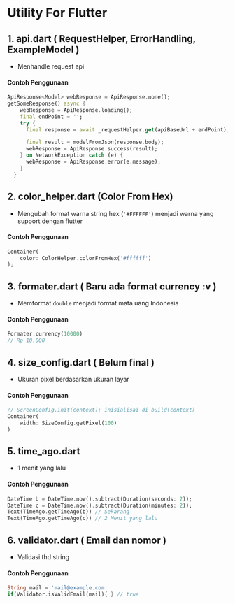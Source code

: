 # Utility For Flutter

## 1. api.dart ( RequestHelper, ErrorHandling, ExampleModel )
- Menhandle request api

#### Contoh Penggunaan
```dart
ApiResponse<Model> webResponse = ApiResponse.none();
getSomeResponse() async {
    webResponse = ApiResponse.loading();
    final endPoint = '';
    try {
      final response = await _requestHelper.get(apiBaseUrl + endPoint);

      final result = modelFromJson(response.body);
      webResponse = ApiResponse.success(result);
    } on NetworkException catch (e) {
      webResponse = ApiResponse.error(e.message);
    }
  }
```

## 2. color_helper.dart (Color From Hex)
- Mengubah format warna string hex (`'#FFFFFF'`) menjadi warna yang support dengan flutter

#### Contoh Penggunaan
```dart
Container(
    color: ColorHelper.colorFromHex('#ffffff')
);
```
## 3. formater.dart ( Baru ada format currency :v )
- Memformat `double` menjadi format mata uang Indonesia 

#### Contoh Penggunaan
```dart
Formater.currency(10000)
// Rp 10.000
```
## 4. size_config.dart ( Belum final )
- Ukuran pixel berdasarkan ukuran layar

#### Contoh Penggunaan
```dart
// ScreenConfig.init(context); inisialisai di build(context)
Container(
    width: SizeConfig.getPixel(100)
)
```
## 5. time_ago.dart
- 1 menit yang lalu

#### Contoh Penggunaan
```dart
DateTime b = DateTime.now().subtract(Duration(seconds: 2));
DateTime c = DateTime.now().subtract(Duration(minutes: 2));
Text(TimeAgo.getTimeAgo(b)) // Sekarang
Text(TimeAgo.getTimeAgo(c)) // 2 Menit yang lalu
```

## 6. validator.dart ( Email dan nomor )
- Validasi thd string

#### Contoh Penggunaan
```dart
String mail = 'mail@example.com'
if(Validator.isValidEmail(mail){ } // true
```
